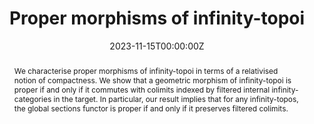 ---
title: "Proper morphisms of infinity-topoi"
authors:
- admin
- Sebastian Wolf
date: "2023-11-15T00:00:00Z"
doi: ""

# Schedule page publish date (NOT publication's date).
publishDate: "2023-11-15T00:00:00Z"

# Publication type.
# Accepts a single type but formatted as a YAML list (for Hugo requirements).
# Enter a publication type from the CSL standard.
publication_types: ["article"]

# Publication name and optional abbreviated publication name.
publication: "ArXiv preprint"
publication_short: ""

abstract: We characterise proper morphisms of infinity-topoi in terms of a relativised notion of compactness. We show that a geometric morphism of infinity-topoi is proper if and only if it commutes with colimits indexed by filtered internal infinity-categories in the target. In particular, our result implies that for any infinity-topos, the global sections functor is proper if and only if it preserves filtered colimits.


links:
url_pdf: https://arxiv.org/pdf/2311.08051.pdf
---